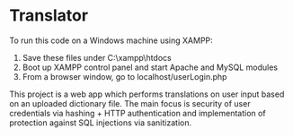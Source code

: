# Translator

To run this code on a Windows machine using XAMPP: 
1. Save these files under C:\xampp\htdocs
2. Boot up XAMPP control panel and start Apache and MySQL modules
3. From a browser window, go to localhost/userLogin.php


This project is a web app which performs translations on user input based on an uploaded dictionary file.
The main focus is security of user credentials via hashing + HTTP authentication and implementation of protection against SQL injections via sanitization.
